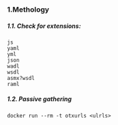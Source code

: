 
### 1.Methology
##### 1.1. Check for extensions:
```
js
yaml
yml
json
wadl
wsdl
asmx?wsdl
raml
```
##### 1.2. Passive gathering
```
docker run --rm -t otxurls <ulrls>
```
